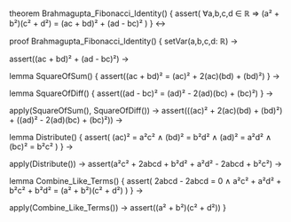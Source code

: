 theorem Brahmagupta_Fibonacci_Identity() {
  assert(
    ∀a,b,c,d ∈ ℝ ⇒
    (a² + b²)(c² + d²) = (ac + bd)² + (ad - bc)²
  )
} ↔

proof Brahmagupta_Fibonacci_Identity() {
  setVar(a,b,c,d: ℝ) →
  
  assert((ac + bd)² + (ad - bc)²) →
  
  lemma SquareOfSum() {
    assert((ac + bd)² = (ac)² + 2(ac)(bd) + (bd)²)
  } →
  
  lemma SquareOfDiff() {
    assert((ad - bc)² = (ad)² - 2(ad)(bc) + (bc)²)
  } →
  
  apply(SquareOfSum(), SquareOfDiff()) →
  assert(((ac)² + 2(ac)(bd) + (bd)²) + ((ad)² - 2(ad)(bc) + (bc)²)) →
  
  lemma Distribute() {
    assert(
      (ac)² = a²c² ∧
      (bd)² = b²d² ∧
      (ad)² = a²d² ∧
      (bc)² = b²c²
    )
  } →
  
  apply(Distribute()) →
  assert(a²c² + 2abcd + b²d² + a²d² - 2abcd + b²c²) →
  
  lemma Combine_Like_Terms() {
    assert(
      2abcd - 2abcd = 0 ∧
      a²c² + a²d² + b²c² + b²d² = (a² + b²)(c² + d²)
    )
  } →
  
  apply(Combine_Like_Terms()) →
  assert((a² + b²)(c² + d²))
}